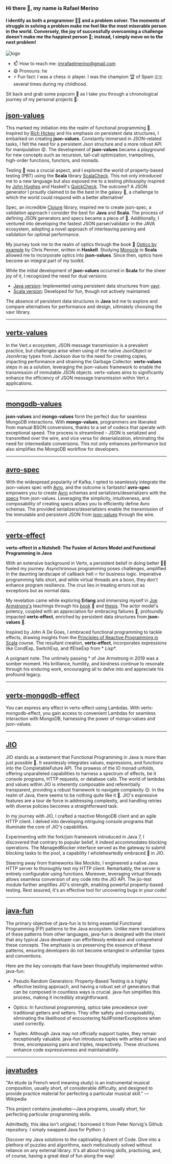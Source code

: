 ### Hi there 👋, my name is Rafael Merino

#### I identify as both a programmer 👩‍💻 and a problem solver. The moments of struggle in solving a problem make me feel like the most miserable person in the world. Conversely, the joy of successfully overcoming a challenge doesn't make me the happiest person 🤷; instead, I simply move on to the next problem!

<img src="./banner_3.png" alt="logo"/>

- 📫 How to reach me: imrafaelmerino@gmail.com
- 😄 Pronouns: he
- ⚡ Fun fact: I was a chess ♔ player. I was the champion 🏆 of Spain 🇪🇸 several times during my childhood.

Sit back and grab some popcorn 🍿 as I take you through a chronological journey of my personal projects 💪:

## [json-values](https://github.com/imrafaelmerino/json-values)

This marked my initiation into the realm of functional programming 👏. Inspired
by [Rich Hickey](https://en.wikipedia.org/wiki/Rich_Hickey) and his emphasis on persistent data structures, I embarked
on creating **json-values**. Constantly immersed in JSON-related tasks, I felt the need for a persistent Json structure
and a more robust API for manipulation 😡. The development of **json-values** became a playground for new concepts such
as recursion, tail-call optimization, trampolines, high-order functions, functors, and monads.

Testing 🧪 was a crucial aspect, and I explored the world of property-based testing (PBT) using the **Scala**
library [ScalaCheck](https://www.scalacheck.org). This not only introduced me to a new language but also exposed me to a
testing philosophy inspired by [John Hughes](https://en.wikipedia.org/wiki/John_Hughes_(computer_scientist)) and
Haskell's [QuickCheck](https://hackage.haskell.org/package/QuickCheck). The outcome? A JSON generator I proudly claimed
to be the best in the galaxy 🌌, a challenge to which the world could respond with a better alternative!

Spec, an incredible [Clojure](https://clojure.org) library, inspired me to create json-spec, a validation approach I
consider the best for **Java** and **Scala**. The process of defining JSON generators and specs became a piece of 🍰.
Additionally, I ventured into developing the fastest JSON parser/validator in the JAVA ecosystem, adopting a novel
approach of interleaving parsing and validation for optimal performance.

My journey took me to the realm of optics through the book 📖 [Optics by example](https://leanpub.com/optics-by-example)
by Chris Penner, written in **Haskell**. Studying [Monocle](https://www.optics.dev/Monocle/) in **Scala** allowed me to
incorporate optics into **json-values**. Since then, optics have become an integral part of my toolkit.

While the initial development of **json-values** occurred in **Scala** for the sheer joy of it, I recognized the need
for dual versions:

- [Java version](https://github.com/imrafaelmerino/json-values): Implemented using persistent data structures
  from [vavr](https://www.vavr.io).
- [Scala version](https://github.com/imrafaelmerino/json-scala-values): Developed for fun, though not actively
  maintained.

The absence of persistent data structures in **Java** led me to explore and compare alternatives for performance and
design, ultimately choosing the vavr library.

---

## [vertx-values](https://github.com/imrafaelmerino/vertx-values)

In the Vert.x ecosystem, JSON message transmission is a prevalent practice, but challenges arise when using of the
native JsonObject or JsonArray types from Jackson due to the need for creating copies, impacting performance and
straining the Garbage Collector. **vertx-values** steps in as a solution, leveraging the json-values framework to enable
the transmission of immutable JSON objects. vertx-values aims to significantly enhance the efficiency of JSON message
transmission within Vert.x applications.

---

## [mongodb-values](https://github.com/imrafaelmerino/mongo-values)

**json-values** and **mongo-values** form the perfect duo for seamless MongoDB interactions. With **mongo-values**,
programmers are liberated from manual BSON conversions, thanks to a set of codecs that operate with exceptional speed.
The process is streamlined – JSON is serialized and transmitted over the wire, and vice versa for deserialization,
eliminating the need for intermediate conversions. This not only enhances performance but also simplifies the MongoDB
workflow for developers.

---

## [avro-spec](https://github.com/imrafaelmerino/avro-spec)

With the widespread popularity of Kafka, I opted to seamlessly integrate the json-values spec
with [Avro](https://avro.apache.org/), and the outcome is fantastic!
**avro-spec** empowers you to create [Avro](https://avro.apache.org/) schemas and serializers/deserializers
with the [specs](https://github.com/imrafaelmerino/json-values#specs) from json-values. Leveraging the simplicity,
intuitiveness, and composability of creating specs allows you to efficiently define Avro schemas. The provided
serializers/deserializers enable the transmission of the immutable and persistent JSON
from [json-values](https://github.com/imrafaelmerino/json-values) through the wire.

---

## [vertx-effect](https://github.com/imrafaelmerino/vertx-effect)

**vertx-effect in a Nutshell: The Fusion of Actors Model and Functional Programming in Java**

With an extensive background in Vertx, a persistent belief in doing better 🤷‍♂️ fueled my journey. Asynchronous
programming poses challenges, amplified in the daunting landscape of callback hell 🔥 for business logic. Imperative
programming falls short, and while virtual threads are a boon, they don't enhance program resilience. The crux lies in
treating errors not as exceptions but as normal data.

My revelation came while exploring **Erlang** and immersing myself
in [Joe Armstrong's](https://en.wikipedia.org/wiki/Joe_Armstrong_(programmer)) teachings through
his [book](https://www.amazon.com/-/es/gp/product/B00I9GR4TW/ref=dbs_a_def_rwt_hsch_vapi_tkin_p1_i0) 📖
and [thesis](https://erlang.org/download/armstrong_thesis_2003.pdf). The actor model's potency, coupled with an
appreciation for embracing failures 🤪, profoundly impacted **vertx-effect**, enriched by persistent data structures from
**json-values** 👏.

Inspired by John A De Goes, I embraced functional programming to tackle effects, drawing insights from
the [Principles of Reactive Programming in Scala](https://www.youtube.com/playlist?list=PLMhMDErmC1TdBMxd3KnRfYiBV2ELvLyxN)
course. The resultant creation, **vertx-effect**, incorporates expressions like CondExp, SwitchExp, and IfElseExp from *
*Lisp**.

A poignant note: The untimely passing † of Joe Armstrong in 2019 was a somber moment. His brilliance, humility, and
kindness continue to resonate through his enduring work, encouraging all to delve into and appreciate his profound
legacy.

---

## [vertx-mongodb-effect](https://github.com/imrafaelmerino/vertx-mongodb-effect)

You can express any effect in vertx-effect using Lambdas. With vertx-mongodb-effect, you gain access to convenient
Lambdas for seamless interaction with MongoDB, harnessing the power of mongo-values and json-values.

---

## [JIO](https://github.com/imrafaelmerino/JIO)

JIO stands as a testament that Functional Programming in Java is more than just possible 🕺. It seamlessly integrates
values, expressions, and functions into the CompletableFuture API. The prowess of the IO monad unfolds, offering
unparalleled capabilities to harness a spectrum of effects, be it console programs, HTTP requests, or database calls.
The world of lambdas and values within JIO is inherently composable and referentially transparent, providing a robust
framework to navigate complexity 😌. In the realm of Java, there seems to be nothing quite like it 🤷‍️. JIO's expressive
features are a tour de force in addressing complexity, and handling retries with diverse policies becomes a
straightforward task.

In my journey with JIO, I crafted a reactive MongoDB client and an agile HTTP client. I delved into developing
intriguing console programs that illuminate the core of JIO's capabilities.

Experimenting with the fork/join framework introduced in Java 7, I discovered that contrary to popular belief, it indeed
accommodates blocking operations. The ManagedBlocker interface served as the gateway to submit blocking tasks to the
pool, a capability I wholeheartedly embraced 💪 in JIO.

Steering away from frameworks like Mockito, I engineered a native Java HTTP server to thoroughly test my HTTP client.
Remarkably, the server is entirely configurable using functions. Moreover, leveraging virtual threads allows seamless
conversion of any code into the JIO API. The jio-test module further amplifies JIO's strength, enabling powerful
property-based testing. Rest assured, it's an effective tool for uncovering bugs in your code!

---

## [java-fun](https://github.com/imrafaelmerino/java-fun)

The primary objective of java-fun is to bring essential Functional Programming (FP) patterns to the Java ecosystem.
Unlike mere translations of these patterns from other languages, java-fun is designed with the intent that any typical
Java developer can effortlessly embrace and comprehend these concepts. The emphasis is on preserving the essence of
these patterns, ensuring developers do not become entangled in unfamiliar types and conventions.

Here are the key concepts that have been thoughtfully implemented within java-fun:

- Pseudo Random Generators: Property-Based Testing is a highly effective testing approach, and having a robust set of
  generators that can be composed in countless ways is crucial. java-fun simplifies this process, making it incredibly
  straightforward.

- Optics: In functional programming, optics take precedence over traditional getters and setters. They offer safety and
  composability, eliminating the likelihood of encountering NullPointerExceptions when used correctly.

- Tuples: Although Java may not officially support tuples, they remain exceptionally valuable. java-fun introduces
  tuples with arities of two and three, encompassing pairs and triples, respectively. These structures enhance code
  expressiveness and maintainability.

---

## [javatudes](https://github.com/imrafaelmerino/javatudes)

"An étude (a French word meaning study) is an instrumental musical composition, usually short, of considerable
difficulty, and designed to provide practice material for perfecting a particular musical skill." — Wikipedia

This project contains javatudes—Java programs, usually short, for perfecting particular programming skills.

Admittedly, this idea isn't original; I borrowed it from Peter Norvig's Github repository. I simply swapped Java for
Python :)

Discover my Java solutions to the captivating Advent of Code. Dive into a plethora of puzzles and algorithms, each
meticulously solved without reliance on any external library. It's all about honing skills, practicing, and, of course,
having a great deal of fun along the way!

